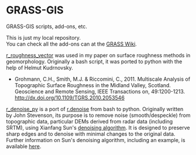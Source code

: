 # GRASS-GIS
GRASS-GIS scripts, add-ons, etc.

This is just my local repository.  
You can check all the add-ons can at the [GRASS Wiki](https://grasswiki.osgeo.org/wiki/AddOns).

[r_roughness_vector](r_roughness_vector) was used in my paper on surface roughness methods in geomorphology. Originally a bash script, it was ported to python with the help of Helmut Kudrnovsky.  
- Grohmann, C.H., Smith, M.J. & Riccomini, C., 2011. Multiscale Analysis of Topographic Surface Roughness in the Midland Valley, Scotland. Geoscience and Remote Sensing, IEEE Transactions on, 49:1200-1213. http://dx.doi.org/10.1109/TGRS.2010.2053546

[r_denoise_py](r_denoise_py) is a port of [r.denoise](http://trac.osgeo.org/grass/browser/grass-addons/grass6/raster/r.denoise/description.html) from bash to python. Originally written by John Stevenson, its purpose is to remove noise (smooth/despeckle) from topographic data, particular DEMs derived from radar data (including SRTM), using Xianfang Sun's [denoising algorithm](http://www.cs.cf.ac.uk/meshfiltering/index_files/Page342.htm). It is designed to preserve sharp edges and to denoise with minimal changes to the original data. Further information on Sun's denoising algorithm, including an example, is available [here](http://personalpages.manchester.ac.uk/staff/neil.mitchell/mdenoise/).
